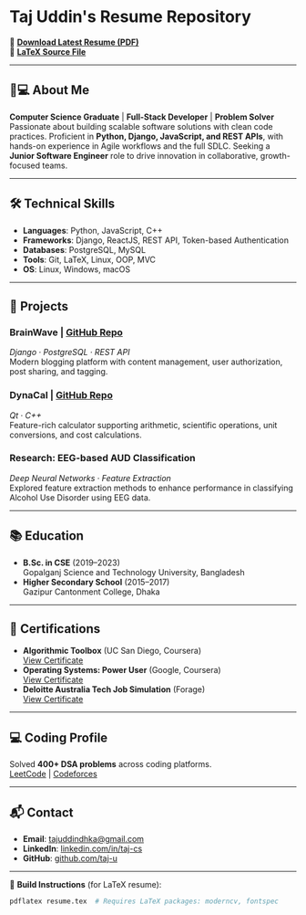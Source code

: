# Taj Uddin's Resume Repository

📄 **[Download Latest Resume (PDF)](https://drive.google.com/file/d/1TRjXamakD_2zpBc3e5MOOswzc_XQuLH7/view?usp=sharing)**  
📝 **[LaTeX Source File](https://drive.google.com/file/d/1IaxKjx-DQQYT_JD6IRg3AElwgswXR5dK/view?usp=sharing)**

---

## 👨💻 About Me  
**Computer Science Graduate** | **Full-Stack Developer** | **Problem Solver**  
Passionate about building scalable software solutions with clean code practices. Proficient in **Python, Django, JavaScript, and REST APIs**, with hands-on experience in Agile workflows and the full SDLC. Seeking a **Junior Software Engineer** role to drive innovation in collaborative, growth-focused teams.

---

## 🛠️ Technical Skills  
- **Languages**: Python, JavaScript, C++  
- **Frameworks**: Django, ReactJS, REST API, Token-based Authentication  
- **Databases**: PostgreSQL, MySQL  
- **Tools**: Git, LaTeX, Linux, OOP, MVC  
- **OS**: Linux, Windows, macOS  

---

## 🚀 Projects  

### **BrainWave** | [GitHub Repo](https://github.com/taj-u/blog)  
_Django · PostgreSQL · REST API_  
Modern blogging platform with content management, user authorization, post sharing, and tagging.  

### **DynaCal** | [GitHub Repo](https://github.com/taj-u/DynaCal)  
_Qt · C++_  
Feature-rich calculator supporting arithmetic, scientific operations, unit conversions, and cost calculations.  

### **Research: EEG-based AUD Classification**  
_Deep Neural Networks · Feature Extraction_  
Explored feature extraction methods to enhance performance in classifying Alcohol Use Disorder using EEG data.  

---

## 📚 Education  
- **B.Sc. in CSE** (2019–2023)  
  Gopalganj Science and Technology University, Bangladesh  
- **Higher Secondary School** (2015–2017)  
  Gazipur Cantonment College, Dhaka  

---

## 📜 Certifications  
- **Algorithmic Toolbox** (UC San Diego, Coursera)  
  [View Certificate](https://www.coursera.org/account/accomplishments/verify/WLDMFEPVFCV7?utm_source=link&utm_medium=certificate&utm_content=cert_image&utm_campaign=sharing_cta&utm_product=course)  
- **Operating Systems: Power User** (Google, Coursera)  
  [View Certificate](https://www.google.com/url?q=https://coursera.org/verify/WYQ75AFN9JJ5&sa=D&source=apps-viewer-frontend&ust=1745216331866413&usg=AOvVaw1im3Ad8HYVzPRL6Euc0FTi&hl=en)  
- **Deloitte Australia Tech Job Simulation** (Forage)  
  [View Certificate](https://drive.google.com/file/d/1v3i6p9fqV6cT0Zu4mOyDeFnkziaxB_rE/view)  

---

## 💻 Coding Profile  
Solved **400+ DSA problems** across coding platforms.  
[LeetCode](https://leetcode.com/taj-u/) | [Codeforces](https://codeforces.com/profile/taj-u)  

---

## 📬 Contact  
- **Email**: [tajuddindhka@gmail.com](mailto:tajuddindhka@gmail.com)  
- **LinkedIn**: [linkedin.com/in/taj-cs](https://linkedin.com/in/taj-cs)  
- **GitHub**: [github.com/taj-u](https://github.com/taj-u)  

---

🔧 **Build Instructions** (for LaTeX resume):  
```bash
pdflatex resume.tex  # Requires LaTeX packages: moderncv, fontspec